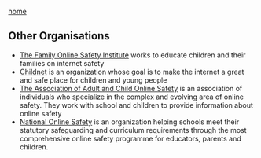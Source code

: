 [home](https://shilab66.github.io/O.S.O/index)<br>

## Other Organisations

- [The Family Online Safety Institute](https://www.fosi.org/) works to educate children and their families on internet safety
- [Childnet](https://www.childnet.com/) is an organization whose goal is to make the internet a great and safe place for children and young people
- [The Association of Adult and Child Online Safety](http://aacoss.org/) is an association of individuals who specialize in the complex and evolving area of online safety. They work with school and children to provide information about online safety 
- [National Online Safety](https://nationalonlinesafety.com/) is an organization helping schools meet their statutory safeguarding and curriculum requirements through the most comprehensive online safety programme for educators, parents and children.

